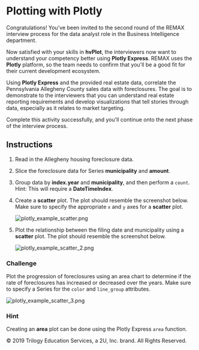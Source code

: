 # Plotting with Plotly

Congratulations! You've been invited to the second round of the REMAX interview process for the data analyst role in the Business Intelligence department.

Now satisfied with your skills in **hvPlot**, the interviewers now want to understand your competency better using **Plotly Express**. REMAX  uses the **Plotly** platform, so the team needs to confirm that you'll be a good fit for their current development ecosystem.

Using **Plotly Express** and the provided real estate data, correlate the Pennsylvania Allegheny County sales data with foreclosures. The goal is to demonstrate to the interviewers that you can understand real estate reporting requirements and develop visualizations that tell stories through data, especially as it relates to market targeting.

Complete this activity successfully, and you'll continue onto the next phase of the interview process.

## Instructions

1. Read in the Allegheny housing foreclosure data.

2. Slice the foreclosure data for Series **municipality** and **amount**.

3. Group data by **index.year** and **municipality**, and then perform a `count`. Hint: This will require a **DateTimeIndex**.

4. Create a **scatter** plot. The plot should resemble the screenshot below. Make sure to specify the appropriate `x` and `y` axes for a **scatter** plot.

    ![plotly_example_scatter.png](Images/plotly_example_scatter.png)

5. Plot the relationship between the filing date and municipality using a **scatter** plot. The plot should resemble the screenshot below.

    ![plotly_example_scatter_2.png](Images/plotly_example_scatter_2.png)

### Challenge

Plot the progression of foreclosures using an area chart to determine if the rate of foreclosures has increased or decreased over the years. Make sure to specify a Series for the `color` and `line_group` attributes.

  ![plotly_example_scatter_3.png](Images/plotly_example_scatter_3.png)

### Hint

Creating an **area** plot can be done using the Plotly Express `area` function.



© 2019 Trilogy Education Services, a 2U, Inc. brand. All Rights Reserved.
